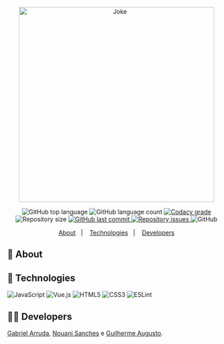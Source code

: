 <p align="center">

  <img alt="Joke" src="https://user-images.githubusercontent.com/49238044/129961384-70f847fd-4eca-4866-9d39-078afb641632.png"        width="450px" />
</p>

<p align="center">
  <img alt="GitHub top language" src="https://img.shields.io/github/languages/top/oGabrielArruda/politicando-web.svg">

  <img alt="GitHub language count" src="https://img.shields.io/github/languages/count/oGabrielArruda/politicando-web.svg">

  <a href="https://www.codacy.com/app/oGabrielArruda/politicando-web?utm_source=github.com&amp;utm_medium=referral&amp;utm_content=oGabrielArruda/politicando-web&amp;utm_campaign=Badge_Grade">
    <img alt="Codacy grade" src="https://img.shields.io/codacy/grade/1b577a07dda843aba09f4bc55d1af8fc.svg">
  </a>

  <img alt="Repository size" src="https://img.shields.io/github/repo-size/oGabrielArruda/politicando-web.svg">
  <a href="https://github.com/oGabrielArruda/politicando-web/commits/master">
    <img alt="GitHub last commit" src="https://img.shields.io/github/last-commit/oGabrielArruda/politicando-web.svg">
  </a>

  <a href="https://github.com/oGabrielArruda/politicando-web/issues">
    <img alt="Repository issues" src="https://img.shields.io/github/issues/oGabrielArruda/politicando-web.svg">
  </a>

  <img alt="GitHub" src="https://img.shields.io/github/license/oGabrielArruda/politicando-web.svg">
</p>

<p align="center">
<a href="#page_with_curl-About">About</a>&nbsp;&nbsp;&nbsp;|&nbsp;&nbsp;&nbsp;
  <a href="#rocket-Technologies">Technologies</a>&nbsp;&nbsp;&nbsp;|&nbsp;&nbsp;&nbsp;
  <a href="#👨‍💻_Developers">Developers</a>
</p>

## :page_with_curl: About

## :rocket: Technologies

![JavaScript](https://img.shields.io/badge/javascript-%23323330.svg?style=for-the-badge&logo=javascript&logoColor=%23F7DF1E)
![Vue.js](https://img.shields.io/badge/vuejs-%2335495e.svg?style=for-the-badge&logo=vuedotjs&logoColor=%234FC08D)
![HTML5](https://img.shields.io/badge/html5-%23E34F26.svg?style=for-the-badge&logo=html5&logoColor=white)
![CSS3](https://img.shields.io/badge/css3-%231572B6.svg?style=for-the-badge&logo=css3&logoColor=white)
![ESLint](https://img.shields.io/badge/ESLint-4B3263?style=for-the-badge&logo=eslint&logoColor=white)

## 👨‍💻 Developers

[Gabriel Arruda](https://github.com/oGabrielArruda), [Nouani Sanches](https://github.com/nouani) e [Guilherme Augusto](https://github.com/GuilhermeAugustoFT).
